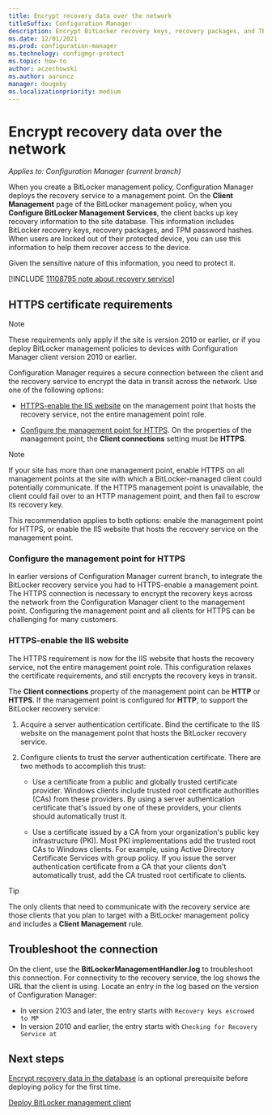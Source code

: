 ```yaml
---
title: Encrypt recovery data over the network
titleSuffix: Configuration Manager
description: Encrypt BitLocker recovery keys, recovery packages, and TPM password hashes over the network.
ms.date: 12/01/2021
ms.prod: configuration-manager
ms.technology: configmgr-protect
ms.topic: how-to
author: aczechowski
ms.author: aaroncz
manager: dougeby
ms.localizationpriority: medium
---
```


# Encrypt recovery data over the network

*Applies to: Configuration Manager (current branch)*

<!--3601034-->

When you create a BitLocker management policy, Configuration Manager deploys the recovery service to a management point. On the **Client Management** page of the BitLocker management policy, when you **Configure BitLocker Management Services**, the client backs up key recovery information to the site database. This information includes BitLocker recovery keys, recovery packages, and TPM password hashes. When users are locked out of their protected device, you can use this information to help them recover access to the device.

Given the sensitive nature of this information, you need to protect it.

[!INCLUDE [11108795 note about recovery service](includes/11108795-bitlocker-recovery-service.md)]

## HTTPS certificate requirements

> [!NOTE]
> These requirements only apply if the site is version 2010 or earlier, or if you deploy BitLocker management policies to devices with Configuration Manager client version 2010 or earlier.

Configuration Manager requires a secure connection between the client and the recovery service to encrypt the data in transit across the network. Use one of the following options:

- [HTTPS-enable the IIS website](#https-enable-the-iis-website) on the management point that hosts the recovery service, not the entire management point role.<!-- 5925660 -->

- [Configure the management point for HTTPS](#configure-the-management-point-for-https). On the properties of the management point, the **Client connections** setting must be **HTTPS**.

> [!NOTE]
> If your site has more than one management point, enable HTTPS on all management points at the site with which a BitLocker-managed client could potentially communicate. If the HTTPS management point is unavailable, the client could fail over to an HTTP management point, and then fail to escrow its recovery key.
>
> This recommendation applies to both options: enable the management point for HTTPS, or enable the IIS website that hosts the recovery service on the management point.

### Configure the management point for HTTPS

In earlier versions of Configuration Manager current branch, to integrate the BitLocker recovery service you had to HTTPS-enable a management point. The HTTPS connection is necessary to encrypt the recovery keys across the network from the Configuration Manager client to the management point. Configuring the management point and all clients for HTTPS can be challenging for many customers.

### HTTPS-enable the IIS website

The HTTPS requirement is now for the IIS website that hosts the recovery service, not the entire management point role. This configuration relaxes the certificate requirements, and still encrypts the recovery keys in transit.

The **Client connections** property of the management point can be **HTTP** or **HTTPS**. If the management point is configured for **HTTP**, to support the BitLocker recovery service:

1. Acquire a server authentication certificate. Bind the certificate to the IIS website on the management point that hosts the BitLocker recovery service.

2. Configure clients to trust the server authentication certificate. There are two methods to accomplish this trust:

    - Use a certificate from a public and globally trusted certificate provider.<!-- memdocs#1668 --> Windows clients include trusted root certificate authorities (CAs) from these providers. By using a server authentication certificate that's issued by one of these providers, your clients should automatically trust it.

    - Use a certificate issued by a CA from your organization's public key infrastructure (PKI). Most PKI implementations add the trusted root CAs to Windows clients. For example, using Active Directory Certificate Services with group policy. If you issue the server authentication certificate from a CA that your clients don't automatically trust, add the CA trusted root certificate to clients.

> [!TIP]
> The only clients that need to communicate with the recovery service are those clients that you plan to target with a BitLocker management policy and includes a **Client Management** rule.

## Troubleshoot the connection

On the client, use the **BitLockerManagementHandler.log** to troubleshoot this connection. For connectivity to the recovery service, the log shows the URL that the client is using. Locate an entry in the log based on the version of Configuration Manager:<!-- MEMDocs#1688 -->

- In version 2103 and later, the entry starts with `Recovery keys escrowed to MP`
- In version 2010 and earlier, the entry starts with `Checking for Recovery Service at`

## Next steps

[Encrypt recovery data in the database](encrypt-recovery-data.md) is an optional prerequisite before deploying policy for the first time.

[Deploy BitLocker management client](deploy-management-agent.md)

